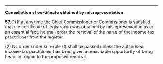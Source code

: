 ****

**Cancellation of certificate obtained by misrepresentation.**

**57.**(1) If at any time the Chief Commissioner or Commissioner is satisfied that the certificate of registration was obtained by misrepresentation as to an essential fact, he shall order the removal of the name of the income-tax practitioner from the register.

(2) No order under sub-rule (1) shall be passed unless the authorised income-tax practitioner has been given a reasonable opportunity of being heard in regard to the proposed removal.
